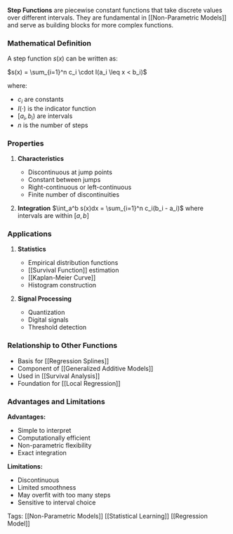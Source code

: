 **Step Functions** are piecewise constant functions that take discrete values over different intervals. They are fundamental in [[Non-Parametric Models]] and serve as building blocks for more complex functions.

### Mathematical Definition
A step function $s(x)$ can be written as:

$s(x) = \sum_{i=1}^n c_i \cdot I(a_i \leq x < b_i)$

where:
- $c_i$ are constants
- $I(\cdot)$ is the indicator function
- $[a_i, b_i)$ are intervals
- $n$ is the number of steps

### Properties
1. **Characteristics**
   - Discontinuous at jump points
   - Constant between jumps
   - Right-continuous or left-continuous
   - Finite number of discontinuities

2. **Integration**
   $\int_a^b s(x)dx = \sum_{i=1}^n c_i(b_i - a_i)$
   where intervals are within $[a,b]$

### Applications
1. **Statistics**
   - Empirical distribution functions
   - [[Survival Function]] estimation
   - [[Kaplan-Meier Curve]]
   - Histogram construction

2. **Signal Processing**
   - Quantization
   - Digital signals
   - Threshold detection

### Relationship to Other Functions
- Basis for [[Regression Splines]]
- Component of [[Generalized Additive Models]]
- Used in [[Survival Analysis]]
- Foundation for [[Local Regression]]

### Advantages and Limitations
**Advantages:**
- Simple to interpret
- Computationally efficient
- Non-parametric flexibility
- Exact integration

**Limitations:**
- Discontinuous
- Limited smoothness
- May overfit with too many steps
- Sensitive to interval choice

Tags:
[[Non-Parametric Models]]
[[Statistical Learning]]
[[Regression Model]]
